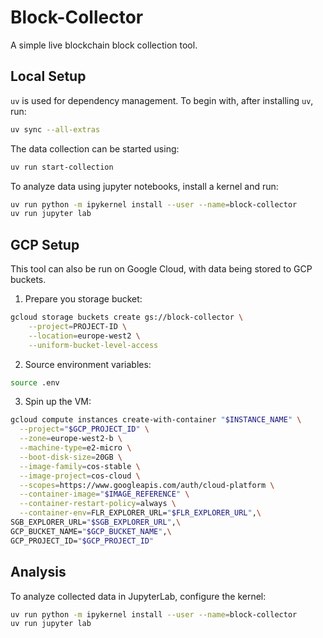 # Block-Collector

A simple live blockchain block collection tool.

## Local Setup

`uv` is used for dependency management.
To begin with, after installing `uv`, run:

```bash
uv sync --all-extras
```

The data collection can be started using:

```bash
uv run start-collection
```

To analyze data using jupyter notebooks, install a kernel and run:

```bash
uv run python -m ipykernel install --user --name=block-collector
uv run jupyter lab
```

## GCP Setup

This tool can also be run on Google Cloud, with data being stored to GCP buckets.

1. Prepare you storage bucket:

```bash
gcloud storage buckets create gs://block-collector \
    --project=PROJECT-ID \
    --location=europe-west2 \
    --uniform-bucket-level-access
```

2. Source environment variables:

```bash
source .env
```

3. Spin up the VM:

```bash
gcloud compute instances create-with-container "$INSTANCE_NAME" \
  --project="$GCP_PROJECT_ID" \
  --zone=europe-west2-b \
  --machine-type=e2-micro \
  --boot-disk-size=20GB \
  --image-family=cos-stable \
  --image-project=cos-cloud \
  --scopes=https://www.googleapis.com/auth/cloud-platform \
  --container-image="$IMAGE_REFERENCE" \
  --container-restart-policy=always \
  --container-env=FLR_EXPLORER_URL="$FLR_EXPLORER_URL",\
SGB_EXPLORER_URL="$SGB_EXPLORER_URL",\
GCP_BUCKET_NAME="$GCP_BUCKET_NAME",\
GCP_PROJECT_ID="$GCP_PROJECT_ID"
```

## Analysis

To analyze collected data in JupyterLab, configure the kernel:

```bash
uv run python -m ipykernel install --user --name=block-collector
uv run jupyter lab
```
